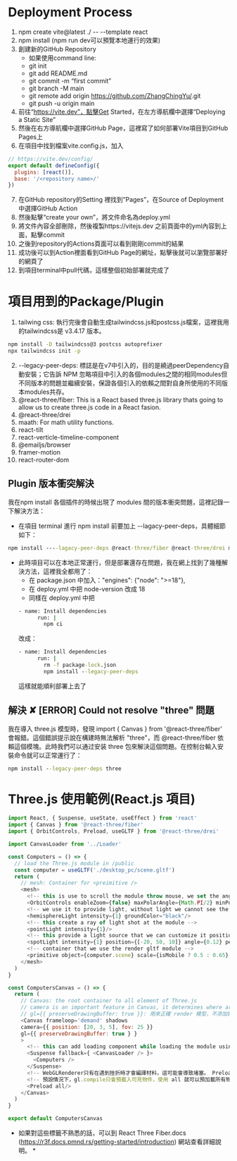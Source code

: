 # Deployment Process
1. npm create vite@latest ./ -- --template react
2. npm install (npm run dev可以預覽本地運行的效果)
3. 創建新的GitHub Repository
    - 如果使用command line:
    - git init
    - git add README.md
    - git commit -m “first commit”
    - git branch -M main
    - git remote add origin https://github.com/ZhangChingYu/<repository name>.git
    - git push -u origin main
4. 前往“https://vite.dev”，點擊Get Started，在左方導航欄中選擇“Deploying a Static Site”
5. 然後在右方導航欄中選擇GitHub Page，這裡寫了如何部署Vite項目到GitHub Pages上
6. 在項目中找到檔案vite.config.js，加入
``` js
// https://vite.dev/config/
export default defineConfig({
  plugins: [react()],
  base: '/<repository name>/'
})
```
7. 在GitHub repository的Setting 裡找到”Pages”，在Source of Deployment中選擇GitHub Action
8. 然後點擊“create your own”，將文件命名為deploy.yml
9. 將文件內容全部刪除，然後複製https://vitejs.dev 之前頁面中的yml內容到上面，點擊commit
10. 之後到repository的Actions頁面可以看到剛剛commit的結果
11. 成功後可以到Action裡面看到GitHub Page的網址，點擊後就可以瀏覽部署好的網頁了
12. 到項目terminal中pull代碼，這樣整個初始部署就完成了

# 項目用到的Package/Plugin
1. tailwing css: 執行完後會自動生成tailwindcss.js和postcss.js檔案，這裡我用的tailwindcss是 v3.4.17 版本。
``` cmd
npm install -D tailwindcss@3 postcss autoprefixer
npx tailwindcss init -p
```
2. --legacy-peer-deps: 標誌是在v7中引入的，目的是繞過peerDependency自動安裝；它告訴 NPM 忽略項目中引入的各個modules之間的相同modules但不同版本的問題並繼續安裝，保證各個引入的依賴之間對自身所使用的不同版本modules共存。
3. @react-three/fiber: This is a React based three.js library thats going to allow us to create three.js code in a React fasion.
4. @react-three/drei
5. maath: For math utility functions.
6. react-tilt
7. react-verticle-timeline-component
8. @emailjs/browser
9. framer-motion
10. react-router-dom
## Plugin 版本衝突解決
我在npm install 各個插件的時候出現了 modules 間的版本衝突問題，這裡記錄一下解決方法：
- 在項目 terminal 進行 npm install 前要加上 --lagacy-peer-deps，具體細節如下：
``` cmd
npm install ----lagacy-peer-deps @react-three/fiber @react-three/drei maath react-tilt react-verticle-timeline-component @emailjs/browser framer-motion react-router-dom
```
- 此時項目可以在本地正常運行，但是部署還存在問題，我在網上找到了幾種解決方法，這裡我全都用了：
  - 在 package.json 中加入："engines": {"node": ">=18"},
  - 在 deploy.yml 中把 node-version 改成 18
  - 同樣在 deploy.yml 中把
  ``` cmd
  - name: Install dependencies
        run: | 
          npm ci
  ```
  改成：
  ``` cmd
  - name: Install dependencies
        run: | 
          rm -f package-lock.json
          npm install --legacy-peer-deps
  ```
  這樣就能順利部署上去了
## 解決 ✘ [ERROR] Could not resolve "three" 問題
我在導入 three.js 模型時，發現 import { Canvas } from '@react-three/fiber' 會報錯。這個錯誤提示說在構建時無法解析 "three"，而 @react-three/fiber 依賴這個模塊。此時我們可以通过安装 three 包來解決這個問題。在控制台輸入安裝命令就可以正常運行了：
``` cmd
npm install --legacy-peer-deps three
```
# Three.js 使用範例(React.js 項目)

``` javascript
import React, { Suspense, useState, useEffect } from 'react'
import { Canvas } from '@react-three/fiber'
import { OrbitControls, Preload, useGLTF } from '@react-three/drei'

import CanvasLoader from '../Loader'

const Computers = () => {
  // load the Three.js module in /public 
  const computer = useGLTF('./desktop_pc/scene.gltf')
  return (
    // mesh: Container for <preimitive />
    <mesh>
      <!-- this is use to scroll the module throw mouse, we set the angle to Math.Pi/2 so it only spins horizontally. -->
      <OrbitControls enableZoom={false} maxPolarAngle={Math.PI/2} minPolarAngle={Math.PI/2}/>
      <!-- we use it to provide light, without light we cannot see the module -->
      <hemisphereLight intensity={1} groundColor="black"/>
      <!-- this create a ray of light shot at the module -->
      <pointLight intensity={1}/>
      <!-- this provide a light source that we can customize it position [x-position, y-position, z-position] -->
      <spotLight intensity={1} position={[-20, 50, 10]} angle={0.12} penumbra={1} castShadow/>
      <!-- container that we use the render gltf module -->
      <primitive object={computer.scene} scale={isMobile ? 0.5 : 0.65} position={isMobile ? [0, -3, -2.2]:[0, -3.25, -1.5]} rotation={[-0.01, -0.2, -0.1]}/>
    </mesh>
  )
}

const ComputersCanvas = () => {
  return (
    // Canvas: the root container to all element of Three.js
    // camera is an important feature in Canvas, it determines where are we looking at the module.
    // gl={{ preserveDrawingBuffer: true }}: 用來正確 render 模型，不添加好像就沒法正常展示
    <Canvas frameloop='demand' shadows 
    camera={{ position: [20, 3, 5], fov: 25 }}
    gl={{ preserveDrawingBuffer: true } }
    >
      <!-- this can add loading component while loading the module using "fallback" -->
      <Suspense fallback={ <CanvasLoader /> }>
        <Computers />
      </Suspense>
      <!-- WebGLRenderer只有在遇到挫折時才會編譯材料，這可能會導致堵塞。 Preload 使用gl.compile預編譯場景，可以確保應用程式從開始就響應 -->
      <!-- 預設情況下，gl.compile只會預載入可見物件，使用 all 就可以預加載所有物件 -->
      <Preload all/>
    </Canvas>
  )
}

export default ComputersCanvas
```
* 如果對這些標籤不熟悉的話，可以到 React Three Fiber.docs (https://r3f.docs.pmnd.rs/getting-started/introduction) 網站查看詳細說明。 *